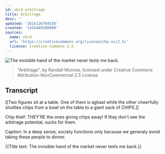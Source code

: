 ```yaml
---
id: xkcd.arbitrage
title: Arbitrage
desc: ''
updated: '1616126764538'
created: '1426489200000'
sources:
  name: xkcd
  url: 'https://creativecommons.org/licenses/by-nc/2.5/'
  license: Creative Commons 2.5
---
```

![The invisible hand of the market never texts me back.](https://imgs.xkcd.com/comics/arbitrage.png)
> "Arbitrage", by Randall Munroe, licensed under Creative Commons Attribution-NonCommercial 2.5 License

## Transcript
[[Two figures sit at a table. One of them is aghast while the other cheerfully shuttles chips from a bowl on the table to a giant sack of CHIPS.]]

Chip thief: THEY'RE the ones giving chips away! If they don't see the arbitrage potential, sucks for them.

Caption: In a deep sense, society functions only because we generaly avoid taking these people to dinner.

{{Title text: The invisible hand of the market never texts me back.}}
